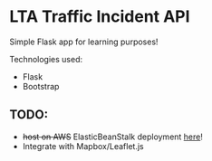 # LTA Traffic Incident API

Simple Flask app for learning purposes!


Technologies used:
- Flask
- Bootstrap


## TODO: 

- ~~host on AWS~~  ElasticBeanStalk deployment [here](http://flask-trafficincidents.ktgrbduxyn.ap-southeast-1.elasticbeanstalk.com)!
- Integrate with Mapbox/Leaflet.js